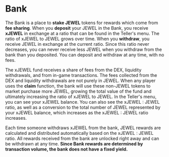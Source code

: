# Bank

The Bank is a place to **stake JEWEL** tokens for rewards which come from **fee sharing**. When you **deposit** your JEWEL in the Bank, you receive **xJEWEL** in exchange at a ratio that can be found in the Teller's menu. The ratio of xJEWEL to JEWEL grows over time. When you **withdraw**, you receive JEWEL in exchange at the current ratio. Since this ratio never decreases, you can never receive less JEWEL when you withdraw from the bank than you deposited. You can deposit and withdraw at any time, with no fees.

The xJEWEL fund receives a share of fees from the DEX, liquidity withdrawals, and from in-game transactions. The fees collected from the DEX and liquidity withdrawals are not purely in JEWEL. When any player uses the **claim** function, the bank will use these non-JEWEL tokens to market purchase more JEWEL, growing the total value of the fund and ultimately increasing the ratio of xJEWEL to JEWEL. In the Teller's menu, you can see your xJEWEL balance. You can also see the xJEWEL : JEWEL ratio, as well as a conversion to the total number of JEWEL represented by your xJEWEL balance, which increases as the xJEWEL : JEWEL ratio increases.

Each time someone withdraws xJEWEL from the bank, JEWEL rewards are calculated and distributed automatically based on the xJEWEL : JEWEL ratio. All rewards received from the bank are unlocked right away and can be withdrawn at any time. **Since Bank rewards are determined by transaction volume, the bank does not have a fixed yield.**
